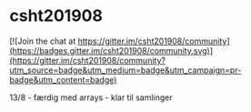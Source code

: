# csht201908

[![Join the chat at https://gitter.im/csht201908/community](https://badges.gitter.im/csht201908/community.svg)](https://gitter.im/csht201908/community?utm_source=badge&utm_medium=badge&utm_campaign=pr-badge&utm_content=badge)

13/8 - færdig med arrays - klar til samlinger
